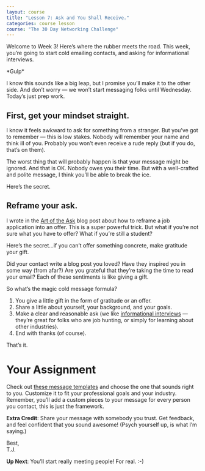 ```yaml
---
layout: course
title: "Lesson 7: Ask and You Shall Receive."
categories: course lesson
course: "The 30 Day Networking Challenge"
---
```


Welcome to Week 3! Here’s where the rubber meets the road. This week, you’re going to start cold emailing contacts, and asking for informational interviews.

\*Gulp\*

I know this sounds like a big leap, but I promise you’ll make it to the other side. And don’t worry — we won’t start messaging folks until Wednesday. Today’s just prep work.

## First, get your mindset straight.

I know it feels awkward to ask for something from a stranger. But you’ve got to remember — this is low stakes. Nobody will remember your name and think ill of you. Probably you won’t even receive a rude reply (but if you do, that’s on them).

The worst thing that will probably happen is that your message might be ignored. And that is OK. Nobody owes you their time. But with a well-crafted and polite message, I think you’ll be able to break the ice.

Here’s the secret.

## Reframe your ask.

I wrote in the [Art of the Ask][blog 1] blog post about how to reframe a job application into an offer. This is a super powerful trick. But what if you’re not sure what you have to offer? What if you’re still a student?

Here’s the secret…if you can’t offer something concrete, make gratitude your gift.

Did your contact write a blog post you loved? Have they inspired you in some way (from afar?)  Are you grateful that they’re taking the time to read your email? Each of these sentiments is like giving a gift.  

So what’s the magic cold message formula?

1. You give a little gift in the form of gratitude or an offer.
2. Share a little about yourself, your background, and your goals.
3. Make a clear and reasonable ask (we like [informational interviews][blog 2] — they’re great for folks who are job hunting, or simply for learning about other industries).
4. End with thanks (of course).

That’s it.

# Your Assignment
 Check out [these message templates][doc 1] and choose the one that sounds right to you. Customize it to fit your professional goals and your industry. Remember, you’ll add a custom pieces to your message for every person you contact, this is just the framework.

**Extra Credit**: Share your message with somebody you trust. Get feedback, and feel confident that you sound awesome! (Psych yourself up, is what I’m saying.)

Best,  
T.J.

**Up Next**: You’ll start really meeting people! For real. :-)



[blog 1]: https://blog.brightcrowd.com/the-art-of-the-ask/
[blog 2]: https://blog.brightcrowd.com/informational-interview/
[doc 1]: https://docs.google.com/document/d/1hd-iLFHdN3dRJ_ZH5cTX47KPnXTNxQpKZzj4mABzYoY/edit
